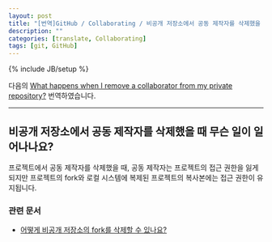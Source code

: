```yaml
---
layout: post
title: "[번역]GitHub / Collaborating / 비공개 저장소에서 공동 제작자를 삭제했을 때 무슨 일이 일어나나요?"
description: ""
categories: [translate, Collaborating]
tags: [git, GitHub]
---
```

{% include JB/setup %}

다음의 [What happens when I remove a collaborator from my private repository?](https://help.github.com/articles/what-happens-when-i-remove-a-collaborator-from-my-private-repository) 번역하였습니다.

---

## 비공개 저장소에서 공동 제작자를 삭제했을 때 무슨 일이 일어나나요?

프로젝트에서 공동 제작자를 삭제했을 때, 공동 제작자는 프로젝트의 접근 권한을 잃게되지만 프로젝트의 fork와 로컬 시스템에 복제된 프로젝트의 복사본에는 접근 권한이 유지됩니다.

### 관련 문서

- [어떻게 비공개 저장소의 fork를 삭제할 수 있나요?](https://help.github.com/articles/how-do-i-delete-a-fork-of-my-private-repository)